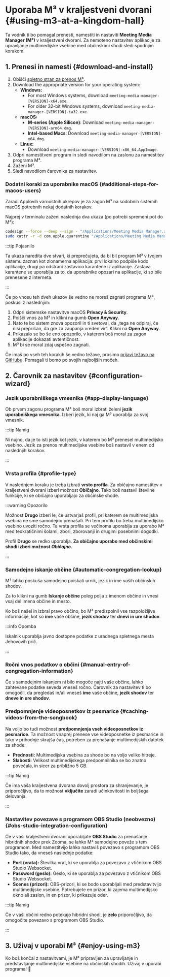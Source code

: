 # Uporaba M³ v kraljestveni dvorani {#using-m3-at-a-kingdom-hall}

Ta vodnik ti bo pomagal prenesti, namestiti in nastaviti **Meeting Media Manager (M³)** v kraljestveni dvorani. Za nemoteno nastavitev aplikacije za upravljanje multimedijske vsebine med občinskimi shodi sledi spodnjim korakom.

## 1. Prenesi in namesti {#download-and-install}

1. Obišči [spletno stran za prenos M³](https://github.com/sircharlo/meeting-media-manager/releases/latest).
2. Download the appropriate version for your operating system:
   - **Windows:**
     - For most Windows systems, download `meeting-media-manager-[VERSION]-x64.exe`.
     - For older 32-bit Windows systems, download `meeting-media-manager-[VERSION]-ia32.exe`.
   - **macOS:**
     - **M-series (Apple Silicon)**: Download `meeting-media-manager-[VERSION]-arm64.dmg`.
     - **Intel-based Macs**: Download `meeting-media-manager-[VERSION]-x64.dmg`.
   - **Linux:**
     - Download `meeting-media-manager-[VERSION]-x86_64.AppImage`.
3. Odpri namestitveni program in sledi navodilom na zaslonu za namestitev programa M³.
4. Zaženi M³.
5. Sledi navodilom čarovnika za nastavitev.

### Dodatni koraki za uporabnike macOS {#additional-steps-for-macos-users}

Zaradi Applovih varnostnih ukrepov je za zagon M³ na sodobnih sistemih macOS potrebnih nekaj dodatnih korakov.

Najprej v terminalu zaženi naslednja dva ukaza (po potrebi spremeni pot do M³):

```bash
codesign --force --deep --sign - "/Applications/Meeting Media Manager.app"
sudo xattr -r -d com.apple.quarantine "/Applications/Meeting Media Manager.app"
```

:::tip Pojasnilo

Ta ukaza naredita dve stvari, ki preprečujeta, da bi bil program M³ v tvojem sistemu zaznan kot zlonamerna aplikacija: prvi lokalno podpiše kodo aplikacije, drugi pa odstrani zastavico karantene iz aplikacije. Zastava karantene se uporablja za to, da uporabnike opozari na aplikacije, ki so bile prenesene z interneta.

:::

Če po vnosu teh dveh ukazov še vedno ne moreš zagnati programa M³, poskusi z naslednjim:

1. Odpri sistemske nastavitve macOS **Privacy & Security**.
2. Poišči vnos za M³ in klikni na gumb **Open Anyway**.
3. Nato te bo sistem znova opozoril in ti svetoval, da „tega ne odpiraj, če nisi prepričan, da gre za zaupanja vreden vir“. Klikni na **Open Anyway**.
4. Prikazalo se bo še eno opozorilo, v katerem boš moral za zagon aplikacije dokazati avtentičnost.
5. M³ bi se moral zdaj uspešno zagnati.

Če imaš po vseh teh korakih še vedno težave, prosimo [prijavi težavo na GitHubu](https://github.com/sircharlo/meeting-media-manager/issues/new). Pomagali ti bomo po svojih najboljših močeh.

## 2. Čarovnik za nastavitev {#configuration-wizard}

### Jezik uporabniškega vmesnika {#app-display-language}

Ob prvem zagonu programa M³ boš moral izbrati želeni **jezik uporabniškega vmesnika**. Izberi jezik, ki naj ga M³ uporablja za svoj vmesnik.

:::tip Namig

Ni nujno, da je to isti jezik kot jezik, v katerem bo M³ prenesel multimedijsko vsebino. Jezik za prenos multimedijske vsebine boš nastavil v enem od naslednjih korakov.

:::

### Vrsta profila {#profile-type}

V naslednjem koraku je treba izbrati **vrsto profila**. Za običajno namestitev v kraljestveni dvorani izberi možnost **Običajno**. Tako boš nastavil številne funkcije, ki se običajno uporabljajo za občinske shode.

:::warning Opozorilo

Možnost **Drugo** izberi le, če ustvarjaš profil, pri katerem se multimedijska vsebina ne sme samodejno prenašati. Pri tem profilu bo treba multimedijsko vsebino uvoziti ročno. Ta vrsta profila se večinoma uporablja za uporabo M³ med teokratičnimi šolami, zbori, zborovanji in drugimi posebnimi dogodki.

Profil **Drugo** se redko uporablja. **Za običajno uporabo med občinskimi shodi izberi možnost _Običajno_.**

:::

### Samodejno iskanje občine {#automatic-congregation-lookup}

M³ lahko poskuša samodejno poiskati urnik, jezik in ime vaših občinskih shodov.

Za to klikni na gumb **Iskanje občine** poleg polja z imenom občine in vnesi vsaj del imena občine in mesto.

Ko boš našel in izbral pravo občino, bo M³ predizpolnil vse razpoložljive informacije, kot so **ime** vaše občine, **jezik shodov** ter **dnevi in ure shodov**.

:::info Opomba

Iskalnik uporablja javno dostopne podatke z uradnega spletnega mesta Jehovovih prič.

:::

### Ročni vnos podatkov o občini {#manual-entry-of-congregation-information}

Če s samodejnim iskanjem ni bilo mogoče najti vaše občine, lahko zahtevane podatke seveda vneseš ročno. Čarovnik za nastavitev ti bo omogočil, da pregledaš in/ali vneseš **ime** vaše občine, **jezik shodov** ter **dneve in ure shodov**.

### Predpomnjenje videoposnetkov iz pesmarice {#caching-videos-from-the-songbook}

Na voljo bo tudi možnost **predpomnjenja vseh videoposnetkov iz pesmarice**. Ta možnost vnaprej prenese vse videoposnetke iz pesmarice in tako v prihodnje skrajša čas, potreben za prenašanje multimedijskih datotek za shode.

- **Prednosti:** Multimedijska vsebina za shode bo na voljo veliko hitreje.
- **Slabosti:** Velikost multimedijskega predpomnilnika se bo znatno povečala, in sicer za približno 5 GB.

:::tip Namig

Če ima vaša kraljestvena dvorana dovolj prostora za shranjevanje, je priporočljivo, da to možnost **vključite** zaradi učinkovitosti in boljšega delovanja.

:::

### Nastavitev povezave s programom OBS Studio (neobvezno) {#obs-studio-integration-configuration}

Če v vaši kraljestveni dvorani uporabljate **OBS Studio** za prenašanje hibridnih shodov prek Zooma, se lahko M³ samodejno poveže s tem programom. Med namestitvijo lahko nastaviš povezavo s programom OBS Studio tako, da vneseš naslednje podatke:

- **Port (vrata):** Številka vrat, ki se uporablja za povezavo z vtičnikom OBS Studio Websocket.
- **Password (geslo):** Geslo, ki se uporablja za povezavo z vtičnikom OBS Studio Websocket.
- **Scenes (prizori):** OBS-prizori, ki se bodo uporabljali med predstavitvijo multimedijske vsebine. Potrebujete en prizor, ki zajema multimedijsko okno ali zaslon, in en prizor, ki prikazuje oder.

:::tip Namig

Če v vaši občini redno potekajo hibridni shodi, je **zelo** priporočljivo, da omogočite povezavo s programom OBS Studio.

:::

## 3. Uživaj v uporabi M³ {#enjoy-using-m3}

Ko boš končal z nastavitvami, je M³ pripravljen za upravljanje in predstavljanje multimedijske vsebine na občinskih shodih. Uživaj v uporabi programa! :tada:
